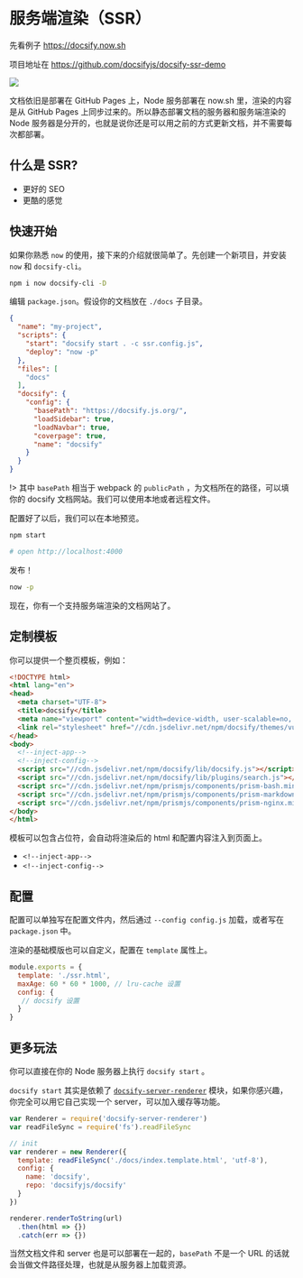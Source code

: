 # 服务端渲染（SSR）

先看例子 https://docsify.now.sh

项目地址在 https://github.com/docsifyjs/docsify-ssr-demo

![](https://dn-mhke0kuv.qbox.me/2bfef08c592706108055.png)

文档依旧是部署在 GitHub Pages 上，Node 服务部署在 now.sh 里，渲染的内容是从 GitHub Pages 上同步过来的。所以静态部署文档的服务器和服务端渲染的 Node 服务器是分开的，也就是说你还是可以用之前的方式更新文档，并不需要每次都部署。

## 什么是 SSR?
- 更好的 SEO
- 更酷的感觉


## 快速开始

如果你熟悉 `now` 的使用，接下来的介绍就很简单了。先创建一个新项目，并安装 `now` 和 `docsify-cli`。

```bash
npm i now docsify-cli -D
```

编辑 `package.json`。假设你的文档放在 `./docs` 子目录。

```json
{
  "name": "my-project",
  "scripts": {
    "start": "docsify start . -c ssr.config.js",
    "deploy": "now -p"
  },
  "files": [
    "docs"
  ],
  "docsify": {
    "config": {
      "basePath": "https://docsify.js.org/",
      "loadSidebar": true,
      "loadNavbar": true,
      "coverpage": true,
      "name": "docsify"
    }
  }
}
```

!> 其中 `basePath` 相当于 webpack 的 `publicPath` ，为文档所在的路径，可以填你的 docsify 文档网站。我们可以使用本地或者远程文件。

配置好了以后，我们可以在本地预览。

```bash
npm start

# open http://localhost:4000
```

发布！

```bash
now -p
```

现在，你有一个支持服务端渲染的文档网站了。

## 定制模板

你可以提供一个整页模板，例如：

```html
<!DOCTYPE html>
<html lang="en">
<head>
  <meta charset="UTF-8">
  <title>docsify</title>
  <meta name="viewport" content="width=device-width, user-scalable=no, initial-scale=1.0, maximum-scale=1.0, minimum-scale=1.0">
  <link rel="stylesheet" href="//cdn.jsdelivr.net/npm/docsify/themes/vue.css" title="vue">
</head>
<body>
  <!--inject-app-->
  <!--inject-config-->
  <script src="//cdn.jsdelivr.net/npm/docsify/lib/docsify.js"></script>
  <script src="//cdn.jsdelivr.net/npm/docsify/lib/plugins/search.js"></script>
  <script src="//cdn.jsdelivr.net/npm/prismjs/components/prism-bash.min.js"></script>
  <script src="//cdn.jsdelivr.net/npm/prismjs/components/prism-markdown.min.js"></script>
  <script src="//cdn.jsdelivr.net/npm/prismjs/components/prism-nginx.min.js"></script>
</body>
</html>
```

模板可以包含占位符，会自动将渲染后的 html 和配置内容注入到页面上。

 - `<!--inject-app-->`
 - `<!--inject-config-->`


## 配置

配置可以单独写在配置文件内，然后通过 `--config config.js` 加载，或者写在 `package.json` 中。

渲染的基础模版也可以自定义，配置在 `template` 属性上。

```js
module.exports = {
  template: './ssr.html',
  maxAge: 60 * 60 * 1000, // lru-cache 设置
  config: {
   // docsify 设置
  }
}
```




## 更多玩法

你可以直接在你的 Node 服务器上执行 `docsify start` 。

`docsify start` 其实是依赖了 [`docsify-server-renderer`](https://npmarket.surge.sh/?name=docsify-server-renderer) 模块，如果你感兴趣，你完全可以用它自己实现一个 server，可以加入缓存等功能。

```js
var Renderer = require('docsify-server-renderer')
var readFileSync = require('fs').readFileSync

// init
var renderer = new Renderer({
  template: readFileSync('./docs/index.template.html', 'utf-8'),
  config: {
    name: 'docsify',
    repo: 'docsifyjs/docsify'
  }
})

renderer.renderToString(url)
  .then(html => {})
  .catch(err => {})
```

当然文档文件和 server 也是可以部署在一起的，`basePath` 不是一个 URL 的话就会当做文件路径处理，也就是从服务器上加载资源。



